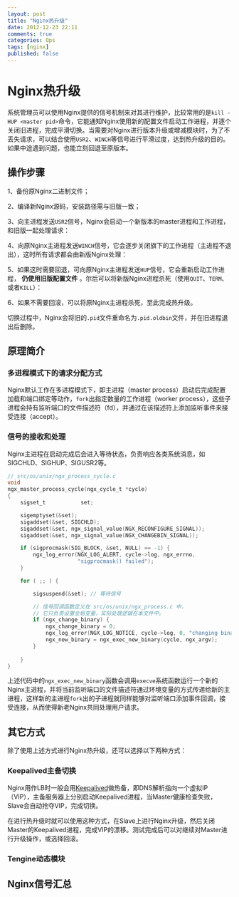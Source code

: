 ```yaml
---
layout: post
title: "Nginx热升级"
date: 2012-12-23 22:11
comments: true
categories: Ops
tags: [nginx]
published: false
---
```


Nginx热升级
===========

系统管理员可以使用Nginx提供的信号机制来对其进行维护，比较常用的是`kill -HUP <master pid>`命令，它能通知Nginx使用新的配置文件启动工作进程，并逐个关闭旧进程，完成平滑切换。当需要对Nginx进行版本升级或增减模块时，为了不丢失请求，可以结合使用`USR2`、`WINCH`等信号进行平滑过度，达到热升级的目的。如果中途遇到问题，也能立刻回退至原版本。

操作步骤
--------

1、备份原Nginx二进制文件；

2、编译新Nginx源码，安装路径需与旧版一致；

3、向主进程发送`USR2`信号，Nginx会启动一个新版本的master进程和工作进程，和旧版一起处理请求：

4、向原Nginx主进程发送`WINCH`信号，它会逐步关闭旗下的工作进程（主进程不退出），这时所有请求都会由新版Nginx处理：

5、如果这时需要回退，可向原Nginx主进程发送`HUP`信号，它会重新启动工作进程， **仍使用旧版配置文件** 。尔后可以将新版Nginx进程杀死（使用`QUIT`、`TERM`、或者`KILL`）：

6、如果不需要回滚，可以将原Nginx主进程杀死，至此完成热升级。

切换过程中，Nginx会将旧的`.pid`文件重命名为`.pid.oldbin`文件，并在旧进程退出后删除。

原理简介
--------

### 多进程模式下的请求分配方式

Nginx默认工作在多进程模式下，即主进程（master process）启动后完成配置加载和端口绑定等动作，`fork`出指定数量的工作进程（worker process），这些子进程会持有监听端口的文件描述符（fd），并通过在该描述符上添加监听事件来接受连接（accept）。

### 信号的接收和处理

Nginx主进程在启动完成后会进入等待状态，负责响应各类系统消息，如SIGCHLD、SIGHUP、SIGUSR2等。

```c
// src/os/unix/ngx_process_cycle.c
void
ngx_master_process_cycle(ngx_cycle_t *cycle)
{
    sigset_t           set;

    sigemptyset(&set);
    sigaddset(&set, SIGCHLD);
    sigaddset(&set, ngx_signal_value(NGX_RECONFIGURE_SIGNAL));
    sigaddset(&set, ngx_signal_value(NGX_CHANGEBIN_SIGNAL));

    if (sigprocmask(SIG_BLOCK, &set, NULL) == -1) {
        ngx_log_error(NGX_LOG_ALERT, cycle->log, ngx_errno,
                      "sigprocmask() failed");
    }

    for ( ;; ) {

        sigsuspend(&set); // 等待信号

        // 信号回调函数定义在 src/os/unix/ngx_process.c 中，
        // 它只负责设置全局变量，实际处理逻辑在本文件中。
        if (ngx_change_binary) { 
            ngx_change_binary = 0;
            ngx_log_error(NGX_LOG_NOTICE, cycle->log, 0, "changing binary");
            ngx_new_binary = ngx_exec_new_binary(cycle, ngx_argv);
        }
        
    }
}
```

上述代码中的`ngx_exec_new_binary`函数会调用`execve`系统函数运行一个新的Nginx主进程，并将当前监听端口的文件描述符通过环境变量的方式传递给新的主进程，这样新的主进程`fork`出的子进程就同样能够对监听端口添加事件回调，接受连接，从而使得新老Nginx共同处理用户请求。

其它方式
--------

除了使用上述方式进行Nginx热升级，还可以选择以下两种方式：

### Keepalived主备切换

Nginx用作LB时一般会用[Keepalived](http://www.keepalived.org/)做热备，即DNS解析指向一个虚拟IP（VIP），主备服务器上分别启动Keepalived进程，当Master健康检查失败，Slave会自动抢夺VIP，完成切换。

在进行热升级时就可以使用这种方式，在Slave上进行Nginx升级，然后关闭Master的Keepalived进程，完成VIP的漂移。测试完成后可以对继续对Master进行升级操作，或选择回滚。

### Tengine动态模块

Nginx信号汇总
-------------

